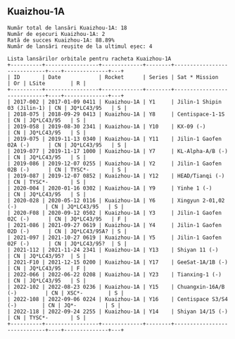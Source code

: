 ## Kuaizhou-1A

    Număr total de lansări Kuaizhou-1A: 18
    Număr de eșecuri Kuaizhou-1A: 2
    Rată de succes Kuaizhou-1A: 88.89%
    Număr de lansări reușite de la ultimul eșec: 4
    
    Lista lansărilor orbitale pentru racheta Kuaizhou-1A
    +----------+-----------------+-------------+--------+-----------------------------+----+--------------+---+
    | ID       | Date            | Rocket      | Series | Sat * Mission               | Or | LSite        | R |
    +----------+-----------------+-------------+--------+-----------------------------+----+--------------+---+
    | 2017-002 | 2017-01-09 0411 | Kuaizhou-1A | Y1     | Jilin-1 Shipin 03 (Jilin-1) | CN | JQ*LC43/95   | S |
    | 2018-075 | 2018-09-29 0413 | Kuaizhou-1A | Y8     | Centispace-1-1S             | CN | JQ*LC43/95   | S |
    | 2019-058 | 2019-08-30 2341 | Kuaizhou-1A | Y10    | KX-09 (-)                   | CN | JQ*LC43/95   | S |
    | 2019-075 | 2019-11-13 0340 | Kuaizhou-1A | Y11    | Jilin-1 Gaofen 02A (-)      | CN | JQ*LC43/95   | S |
    | 2019-077 | 2019-11-17 1000 | Kuaizhou-1A | Y7     | KL-Alpha-A/B (-)            | CN | JQ*LC43/95   | S |
    | 2019-086 | 2019-12-07 0255 | Kuaizhou-1A | Y2     | Jilin-1 Gaofen 02B (-)      | CN | TYSC*-       | S |
    | 2019-087 | 2019-12-07 0852 | Kuaizhou-1A | Y12    | HEAD/Tianqi (-)             | CN | TYSC*-       | S |
    | 2020-004 | 2020-01-16 0302 | Kuaizhou-1A | Y9     | Yinhe 1 (-)                 | CN | JQ*LC43/95   | S |
    | 2020-028 | 2020-05-12 0116 | Kuaizhou-1A | Y6     | Xingyun 2-01,02 (-)         | CN | JQ*LC43/95   | S |
    | 2020-F08 | 2020-09-12 0502 | Kuaizhou-1A | Y3     | Jilin-1 Gaofen 02C (-)      | CN | JQ*LC43/95   | F |
    | 2021-086 | 2021-09-27 0619 | Kuaizhou-1A | Y4     | Jilin-1 Gaofen 02D (-)      | CN | JQ*LC43/95A? | S |
    | 2021-097 | 2021-10-27 0619 | Kuaizhou-1A | Y5     | Jilin-1 Gaofen 02F (-)      | CN | JQ*LC43/95?  | S |
    | 2021-112 | 2021-11-24 2341 | Kuaizhou-1A | Y13    | Shiyan 11 (-)               | CN | JQ*LC43/95?  | S |
    | 2021-F10 | 2021-12-15 0200 | Kuaizhou-1A | Y17    | GeeSat-1A/1B (-)            | CN | JQ*LC43/95   | F |
    | 2022-066 | 2022-06-22 0208 | Kuaizhou-1A | Y23    | Tianxing-1 (-)              | CN | JQ*LC43/95   | S |
    | 2022-102 | 2022-08-23 0236 | Kuaizhou-1A | Y15    | Chuangxin-16A/B (-)         | CN | XSC*-        | S |
    | 2022-108 | 2022-09-06 0224 | Kuaizhou-1A | Y16    | Centispace S3/S4 (-)        | CN | JQ*-         | S |
    | 2022-118 | 2022-09-24 2255 | Kuaizhou-1A | Y14    | Shiyan 14/15 (-)            | CN | TYSC*-       | S |
    +----------+-----------------+-------------+--------+-----------------------------+----+--------------+---+
    

